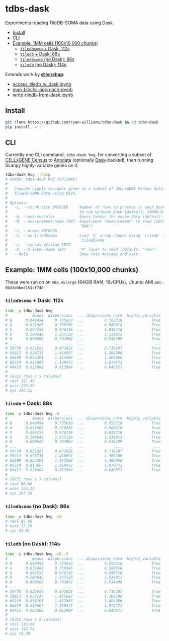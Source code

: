 # tdbs-dask
Experiments reading TileDB-SOMA data using Dask.

<!-- toc -->
- [Install](#install)
- [CLI](#cli)
- [Example: 1MM cells (100x10,000 chunks)](#examples)
    - [`tiledbsoma` + Dask: 112s](#1MM-tiledbsoma-dask)
    - [`tiledb` + Dask: 88s](#1MM-tiledb-dask)
    - [`tiledbsoma` (no Dask): 86s](#1MM-tiledbsoma)
    - [`tiledb` (no Dask): 114s](#1MM-tiledb)
<!-- /toc -->

Extends work by [**@ivirshup**]:
- [access_tiledb_w_dask.ipynb]
- [map-blocks-approach-ipynb]
- [write-tiledb-from-dask.ipynb]

## Install <a id="install"></a>
```bash
git clone https://github.com/ryan-williams/tdbs-dask && cd tdbs-dask 
pip install -e .
```

## CLI <a id="cli"></a>
Currently one CLI command, `tdbs-dask hvg`, for converting a subset of [CELLxGENE Census] to [Anndata] (optionally [Dask]-backed), then running Scanpy highly-variable genes on it:

<!-- `bmdf -- tdbs-dask hvg --help` -->
```bash
tdbs-dask hvg --help
# Usage: tdbs-dask hvg [OPTIONS]
#
#   Compute highly-variable genes on a subset of CELLxGENE Census data, reading
#   TileDB-SOMA data using Dask.
#
# Options:
#   -c, --chunk-size INTEGER     Number of rows to process in each Dask task; 0
#                                to run without Dask (default: 10000.0
#   -m, --mus-musculus           Query Census for mouse data (default: human)
#   -M, --measurement-name TEXT  Experiment "measurement" to read (default:
#                                "RNA")
#   -n, --nrows INTEGER
#   -S, --no-tiledbsoma          Load `X` array chunks using `tiledb` instead of
#                                `tiledbsoma`
#   -v, --census-version TEXT
#   -X, --X-layer-name TEXT      "X" layer to read (default: "raw")
#   --help                       Show this message and exit.
```

## Example: 1MM cells (100x10,000 chunks) <a id="examples"></a>

These were run on an `m6a.4xlarge` (64GiB RAM, 16vCPUs), Ubuntu AMI `ami-0b33ebbed151cf740`.

### `tiledbsoma` + Dask: 112s <a id="1MM-tiledbsoma-dask"></a>
<!-- `bmdf -- time tdbs-dask hvg` -->
```bash
time -p tdbs-dask hvg
#           means  dispersions  ... dispersions_norm  highly_variable
# 0      0.048454     0.735610  ...         0.552318             True
# 4      0.031885     0.759286  ...         0.580610             True
# 5      0.094259     0.976116  ...         0.839716             True
# 6      0.209642     1.557129  ...         1.534013             True
# 8      0.090585     0.703962  ...         0.514499             True
# ...         ...          ...  ...              ...              ...
# 59770  0.031929     0.872826  ...         0.716287             True
# 59913  0.058735     1.416697  ...         1.366200             True
# 60199  0.054201     1.452568  ...         1.409066             True
# 60319  0.013607     1.169472  ...         1.070772             True
# 60415  0.023608     0.813904  ...         0.645877             True
#
# [8721 rows x 5 columns]
# real 111.86
# user 299.99
# sys 314.55
```

### `tiledb` + Dask: 88s <a id="1MM-tiledb-dask"></a>
<!-- `bmdf -- time tdbs-dask hvg -S` -->
```bash
time -p tdbs-dask hvg -S
#           means  dispersions  ... dispersions_norm  highly_variable
# 0      0.048454     0.735610  ...         0.552318             True
# 4      0.031885     0.759286  ...         0.580610             True
# 5      0.094259     0.976116  ...         0.839716             True
# 6      0.209642     1.557129  ...         1.534013             True
# 8      0.090585     0.703962  ...         0.514499             True
# ...         ...          ...  ...              ...              ...
# 59770  0.031929     0.872826  ...         0.716287             True
# 59913  0.058735     1.416697  ...         1.366200             True
# 60199  0.054201     1.452568  ...         1.409066             True
# 60319  0.013607     1.169472  ...         1.070772             True
# 60415  0.023608     0.813904  ...         0.645877             True
#
# [8721 rows x 5 columns]
# real 88.05
# user 323.25
# sys 297.50
```

### `tiledbsoma` (no Dask): 86s <a id="1MM-tiledbsoma"></a>
<!-- `bmdf -- time tdbs-dask hvg -c0` -->
```bash
time -p tdbs-dask hvg -c0
# real 85.96
# user 73.29
# sys 91.01
```

### `tiledb` (no Dask): 114s <a id="1MM-tiledb"></a>
<!-- `bmdf -- time tdbs-dask hvg -c0 -S` -->
```bash
time -p tdbs-dask hvg -c0 -S
#           means  dispersions  ... dispersions_norm  highly_variable
# 0      0.048454     0.735610  ...         0.552318             True
# 4      0.031885     0.759286  ...         0.580610             True
# 5      0.094259     0.976116  ...         0.839716             True
# 6      0.209642     1.557129  ...         1.534013             True
# 8      0.090585     0.703962  ...         0.514499             True
# ...         ...          ...  ...              ...              ...
# 59770  0.031929     0.872826  ...         0.716287             True
# 59913  0.058735     1.416697  ...         1.366200             True
# 60199  0.054201     1.452568  ...         1.409066             True
# 60319  0.013607     1.169472  ...         1.070772             True
# 60415  0.023608     0.813904  ...         0.645877             True
#
# [8721 rows x 5 columns]
# real 113.60
# user 142.74
# sys 73.58
```


[**@ivirshup**]: https://github.com/ivirshup
[access_tiledb_w_dask.ipynb]: https://gist.github.com/ivirshup/8500d9a874ea9313ca87c0d5e46886e9
[map-blocks-approach-ipynb]: https://gist.github.com/ivirshup/dc39029ad439cef4755e45582fc35541#file-map-blocks-approach-ipynb
[write-tiledb-from-dask.ipynb]: https://gist.github.com/ivirshup/018bb8ae1ea7746db768c3672b8a007b
[Dask]: https://dask.org/
[CELLxGENE Census]: https://chanzuckerberg.github.io/cellxgene-census/
[Anndata]: https://anndata.readthedocs.io/en/latest/
